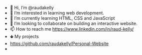 - 👋 Hi, I’m @raudakelly
- 👀 I’m interested in learning web development.
- 🌱 I’m currently learning HTML, CSS and JavaScript
- 💞️ I’m looking to collaborate on building an interactive website.
- 📫 How to reach me https://www.linkedin.com/in/raud-kelly/
- 🢃 My projects
- https://github.com/raudakelly/Personal-Website
- 

<!---
raudakelly/raudakelly is a ✨ special ✨ repository because its `README.md` (this file) appears on your GitHub profile.
You can click the Preview link to take a look at your changes.
--->
